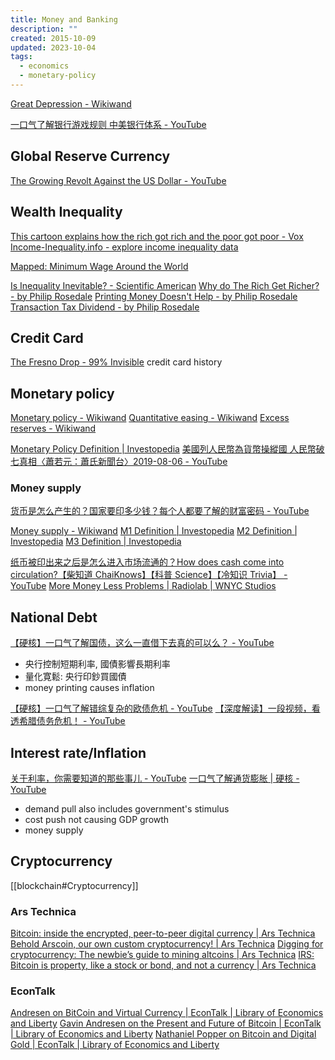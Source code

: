```yaml
---
title: Money and Banking
description: ""
created: 2015-10-09
updated: 2023-10-04
tags:
  - economics
  - monetary-policy
---
```


[Great Depression - Wikiwand](https://www.wikiwand.com/en/Great_Depression)

[一口气了解银行游戏规则 中美银行体系 - YouTube](https://www.youtube.com/watch?v=MdIL4rxiYDM)

## Global Reserve Currency

[The Growing Revolt Against the US Dollar - YouTube](https://www.youtube.com/watch?v=g6rFff2MAxM)

## Wealth Inequality

[This cartoon explains how the rich got rich and the poor got poor - Vox](http://www.vox.com/2016/5/23/11704246/wealth-inequality-cartoon)
[Income-Inequality.info - explore income inequality data](https://income-inequality.info/)

[Mapped: Minimum Wage Around the World](https://www.visualcapitalist.com/minimum-wage-around-the-world/)

[Is Inequality Inevitable? - Scientific American](https://www.scientificamerican.com/article/is-inequality-inevitable/)
[Why do The Rich Get Richer? - by Philip Rosedale](https://philiprosedale.substack.com/p/why-do-the-rich-get-richer?s=r)
[Printing Money Doesn't Help - by Philip Rosedale](https://philiprosedale.substack.com/p/printing-money-doesnt-help?s=r)
[Transaction Tax Dividend - by Philip Rosedale](https://philiprosedale.substack.com/p/transaction-tax-dividend?s=r)

## Credit Card

[The Fresno Drop - 99% Invisible](http://99percentinvisible.org/episode/the-fresno-drop/) credit card history

## Monetary policy

[Monetary policy - Wikiwand](https://www.wikiwand.com/en/Monetary_policy)
[Quantitative easing - Wikiwand](https://www.wikiwand.com/en/Quantitative_easing)
[Excess reserves - Wikiwand](https://www.wikiwand.com/en/Excess_reserves)

[Monetary Policy Definition | Investopedia](http://www.investopedia.com/terms/m/monetarypolicy.asp)
[美國列人民幣為貨幣操縱國 人民幣破七真相〈蕭若元：蕭氏新聞台〉2019-08-06 - YouTube](https://www.youtube.com/watch?v=XNiXinL1Aqw)

### Money supply

[货币是怎么产生的？国家要印多少钱？每个人都要了解的财富密码 - YouTube](https://www.youtube.com/watch?v=jW6AxaKjEmE)

[Money supply - Wikiwand](http://www.wikiwand.com/en/Money_supply)
[M1 Definition | Investopedia](http://www.investopedia.com/terms/m/m1.asp)
[M2 Definition | Investopedia](http://www.investopedia.com/terms/m/m2.asp)
[M3 Definition | Investopedia](http://www.investopedia.com/terms/m/m3.asp)

[纸币被印出来之后是怎么进入市场流通的？How does cash come into circulation?【柴知道 ChaiKnows】【科普 Science】【冷知识 Trivia】 - YouTube](https://www.youtube.com/watch?v=JVGk6lxaGbc)
[More Money Less Problems | Radiolab | WNYC Studios](https://www.wnycstudios.org/podcasts/radiolab/articles/more-money-less-problems)

## National Debt

[【硬核】一口气了解国债，这么一直借下去真的可以么？ - YouTube](https://www.youtube.com/watch?v=D1W520QVS4I)

- 央行控制短期利率, 國債影響長期利率
- 量化寛鬆: 央行印鈔買國債
- money printing causes inflation

[【硬核】一口气了解错综复杂的欧债危机 - YouTube](https://www.youtube.com/watch?v=uyAEbrG4vaI)
[【深度解读】一段视频，看透希腊债务危机！ - YouTube](https://www.youtube.com/watch?v=BcgyPJWclEw)

## Interest rate/Inflation

[关于利率，你需要知道的那些事儿 - YouTube](https://www.youtube.com/watch?v=u3Q9BpZOhP8)
[一口气了解通货膨胀 | 硬核 - YouTube](https://www.youtube.com/watch?v=vHUZVwvvP7o)

- demand pull
  also includes government's stimulus
- cost push
  not causing GDP growth
- money supply

## Cryptocurrency

[[blockchain#Cryptocurrency]]

### Ars Technica

[Bitcoin: inside the encrypted, peer-to-peer digital currency | Ars Technica](http://arstechnica.com/tech-policy/2011/06/bitcoin-inside-the-encrypted-peer-to-peer-currency/)
[Behold Arscoin, our own custom cryptocurrency! | Ars Technica](http://arstechnica.com/business/2014/03/behold-arscoin-our-own-custom-cryptocurrency/)
[Digging for cryptocurrency: The newbie’s guide to mining altcoins | Ars Technica](http://arstechnica.com/business/2014/03/digging-for-cryptocurrency-the-newbies-guide-to-mining-altcoins/)
[IRS: Bitcoin is property, like a stock or bond, and not a currency | Ars Technica](http://arstechnica.com/tech-policy/2014/03/irs-bitcoin-is-property-like-a-stock-or-bond-and-not-a-currency/)

### EconTalk

[Andresen on BitCoin and Virtual Currency | EconTalk | Library of Economics and Liberty](http://www.econtalk.org/archives/2011/04/andresen_on_bit.html)
[Gavin Andresen on the Present and Future of Bitcoin | EconTalk | Library of Economics and Liberty](http://www.econtalk.org/archives/2014/05/gavin_andresen.html)
[Nathaniel Popper on Bitcoin and Digital Gold | EconTalk | Library of Economics and Liberty](http://www.econtalk.org/archives/2015/06/nathaniel_poppe.html)
